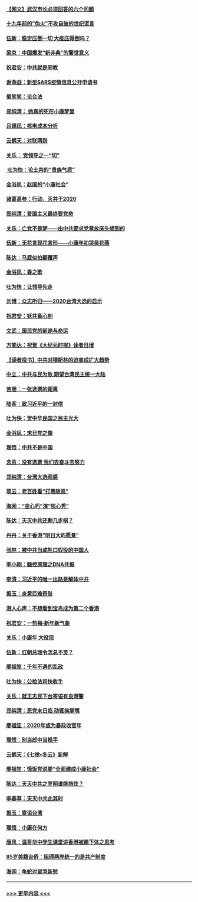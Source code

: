 #### [【网文】武汉市长必须回答的六个问题](../pages/nsc993/n11813848.md?t=01231333) 
#### [十九年前的“伪火”不攻自破的世纪谎言](../pages/nsc993/n11813238.md?t=01231333) 
#### [伍新：稳定压倒一切 大疫压得倒吗？](../pages/nsc993/n11812634.md?t=01231333) 
#### [梁京：中国爆发“新非典”的警世意义](../pages/nsc993/n11812554.md?t=01231333) 
#### [祝君安：中共就是邪教](../pages/nsc993/n11812431.md?t=01231333) 
#### [谢燕益：新型SARS疫情信息公开申请书](../pages/nsc993/n11808840.md?t=01231333) 
#### [蜀笑笑：论合法](../pages/nsc993/n11808064.md?t=01231333) 
#### [郑纯清： 她真的死在小康梦里](../pages/nsc993/n11806623.md?t=01231333) 
#### [吕锡民：核电成本分析](../pages/nsc993/n11806284.md?t=01231333) 
#### [云鹤天：对联两则](../pages/nsc993/n11805957.md?t=01231333) 
#### [关乐： 党领导之一“切”](../pages/nsc993/n11804505.md?t=01231333) 
#### [ 吐为快：论土共的“贵族气质”](../pages/nsc993/n11804490.md?t=01231333) 
#### [金浴凤：赵国的“小康社会”](../pages/nsc993/n11804452.md?t=01231333) 
#### [诸葛高参：行动，灭共于2020](../pages/nsc993/n11804120.md?t=01231333) 
#### [郑纯清：爱国主义最终要党命](../pages/nsc993/n11802197.md?t=01231333) 
#### [关乐：亡党不是梦——由中共要求党章放床头想到的](../pages/nsc993/n11802156.md?t=01231333) 
#### [伍新：无花言现花言形——小康年初哭吴花燕](../pages/nsc993/n11800044.md?t=01231333) 
#### [陈达：马屁似拍颠覆声](../pages/nsc993/n11800010.md?t=01231333) 
#### [金浴凤：春之歌](../pages/nsc993/n11797687.md?t=01231333) 
#### [吐为快：让领导先走](../pages/nsc993/n11797512.md?t=01231333) 
#### [刘博：众志所归——2020台湾大选的启示](../pages/nsc993/n11796878.md?t=01231333) 
#### [祝君安：妖共畜心剖](../pages/nsc993/n11794273.md?t=01231333) 
#### [文武：国民党的前途与命运](../pages/nsc993/n11794198.md?t=01231333) 
#### [方能达：祝贺《大纪元时报》读者日增](../pages/nsc993/n11793807.md?t=01231333) 
#### [【读者投书】中共对穆斯林的迫害成扩大趋势](../pages/nsc993/n11791371.md?t=01231333) 
#### [中立：中共与民为敌 期望台湾民主统一大陆](../pages/nsc993/n11790392.md?t=01231333) 
#### [苦胆：一张选票的距离](../pages/nsc993/n11788914.md?t=01231333) 
#### [陆客：致习近平的一封信](../pages/nsc993/n11788867.md?t=01231333) 
#### [吐为快：贺中华民国之民主光大](../pages/nsc993/n11788618.md?t=01231333) 
#### [金浴凤：末日党之像](../pages/nsc993/n11787475.md?t=01231333) 
#### [理悟：中共不是中国](../pages/nsc993/n11787463.md?t=01231333) 
#### [念贲：没有选票  我们去奋斗去努力](../pages/nsc993/n11787398.md?t=01231333) 
#### [郑纯清：台湾大选观感](../pages/nsc993/n11786210.md?t=01231333) 
#### [项云：老百姓看“打黑除恶”](../pages/nsc993/n11785398.md?t=01231333) 
#### [海网：“空心朽”演“核心秀”](../pages/nsc993/n11783874.md?t=01231333) 
#### [陈达：天灭中共还剩几步棋？](../pages/nsc993/n11783719.md?t=01231333) 
#### [丹丹：关于香港“明日大屿愿景”](../pages/nsc993/n11783273.md?t=01231333) 
#### [张林：被中共当成牲口奴役的中国人](../pages/nsc993/n11782397.md?t=01231333) 
#### [李小刚：脑控原理之DNA共振](../pages/nsc993/n11780962.md?t=01231333) 
#### [李清：习近平的唯一出路是解体中共](../pages/nsc993/n11780866.md?t=01231333) 
#### [振玉：炎黄巨难奇耻](../pages/nsc993/n11779632.md?t=01231333) 
#### [港人心声：不想看到宝岛成为第二个香港](../pages/nsc993/n11778817.md?t=01231333) 
#### [祝君安：一剪梅‧新年新气象](../pages/nsc993/n11776340.md?t=01231333) 
#### [关乐：小康年 大役现](../pages/nsc993/n11774213.md?t=01231333) 
#### [伍新：红朝总理令怎总不灵？](../pages/nsc993/n11770813.md?t=01231333) 
#### [廖祖笙：千年不遇的乱政](../pages/nsc993/n11770373.md?t=01231333) 
#### [吐为快：公检法司快收手](../pages/nsc993/n11770359.md?t=01231333) 
#### [关乐：就王志民下台寄语有良港警](../pages/nsc993/n11769903.md?t=01231333) 
#### [郑纯清：恶党末日临 动辄挨掌嘴](../pages/nsc993/n11769356.md?t=01231333) 
#### [廖祖笙：2020年或为暴政收官年](../pages/nsc993/n11768216.md?t=01231333) 
#### [理悟：别当郎中当推手](../pages/nsc993/n11768243.md?t=01231333) 
#### [云鹤天：《七律▪冬云》新解](../pages/nsc993/n11768204.md?t=01231333) 
#### [廖祖笙：饿饭党说要“全面建成小康社会”](../pages/nsc993/n11767482.md?t=01231333) 
#### [陈达：天灭中共之罗网谁能挡住？](../pages/nsc993/n11767465.md?t=01231333) 
#### [李春草：天灭中共此其时](../pages/nsc993/n11767452.md?t=01231333) 
#### [振玉：寄语台湾](../pages/nsc993/n11767432.md?t=01231333) 
#### [理悟：小康在何方](../pages/nsc993/n11767394.md?t=01231333) 
#### [唐风：温哥华中学生课堂讲香港被踢下体之思考](../pages/nsc993/n11766848.md?t=01231333) 
#### [85岁美籍台侨：阻碍两岸统一的是共产制度](../pages/nsc993/n11765043.md?t=01231333) 
#### [海网：龟蛇对鼠哭新愁](../pages/nsc993/n11764895.md?t=01231333) 

----
#### [ >>> 更早内容 <<< ](../indexes/nsc993-earlier.md)
